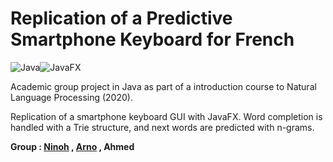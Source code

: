 # Replication of a Predictive Smartphone Keyboard for French

<img alt="Java" src="https://img.shields.io/badge/Java-%23ED8B00.svg?&style=flat-square&logo=java&logoColor=white"/><img alt="JavaFX" src="https://img.shields.io/badge/JavaFX-50EAFF.svg?&style=flat-square&logo=java&logoColor=black"/>

Academic group project in Java as part of a introduction course to Natural Language Processing (2020).

Replication of a smartphone keyboard GUI with JavaFX. Word completion is handled with a Trie structure, and next words are predicted with n-grams.

**Group : [Ninoh](https://github.com/ninohdasilva) , [Arno](https://github.com/awatiez/) , Ahmed**
